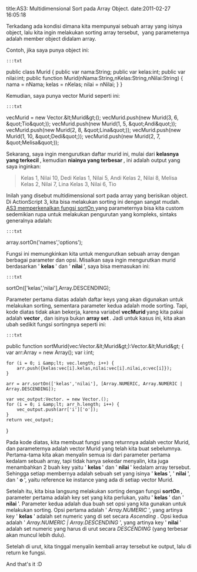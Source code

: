 title:AS3: Multidimensional Sort pada Array Object.
date:2011-02-27 16:05:18

Terkadang ada kondisi dimana kita mempunyai sebuah array yang isinya object, lalu kita ingin melakukan sorting array tersebut, &#160;yang parameternya adalah member object didalam array.

Contoh, jika saya punya object ini:

	:::txt
public class Murid
{
	public var nama:String;
	public var kelas:int;
	public var nilai:int;
	public function Murid(nNama:String,nKelas:String,nNilai:String)
	{
		nama = nNama;
		kelas = nKelas;
		nilai = nNilai;
	}
}

<!--more-->
Kemudian, saya punya vector Murid seperti ini:

	:::txt
vecMurid = new Vector.&amp;lt;Murid&amp;gt;();
vecMurid.push(new Murid(3, 6, &amp;quot;Tio&amp;quot;));
vecMurid.push(new Murid(1, 5, &amp;quot;Andi&amp;quot;));
vecMurid.push(new Murid(2, 8, &amp;quot;Lina&amp;quot;));
vecMurid.push(new Murid(1, 10, &amp;quot;Dedi&amp;quot;));
vecMurid.push(new Murid(2, 7, &amp;quot;Melisa&amp;quot;));


Sekarang, saya ingin mengurutkan daftar murid ini, mulai dari
<strong>
 kelasnya yang terkecil
</strong>
, kemudian
<strong>
 niainya yang terbesar
</strong>
, ini adalah output yang saya inginkan:
<blockquote>
 Kelas 1, Nilai 10, Dedi
Kelas 1, Nilai 5, Andi
Kelas 2, Nilai 8, Melisa
Kelas 2, Nilai 7, Lina
Kelas 3, Nilai 6, Tio
</blockquote>
Inilah yang disebut multidimensional sort pada array yang berisikan object. Di ActionScript 3, kita bisa melakukan sorting ini dengan sangat mudah.
<a href="http://livedocs.adobe.com/flash/9.0/ActionScriptLangRefV3/Array.html#sortOn()">
 AS3 memperkenalkan fungsi sortOn
</a>
yang parameternya bisa kita custom sedemikian rupa untuk melakukan pengurutan yang kompleks, sintaks generalnya adalah:

	:::txt
array.sortOn('names','options');


Fungsi ini memungkinkan kita untuk mengurutkan sebuah array dengan berbagai parameter dan opsi. Misalkan saya ingin mengurutkan murid berdasarkan '
<strong>
 kelas
</strong>
' dan '
<strong>
 nilai
</strong>
', saya bisa memasukan ini:

	:::txt
sortOn(['kelas','nilai'],Array.DESCENDING);


Parameter pertama diatas adalah daftar keys yang akan digunakan untuk melakukan sorting, sementara parameter kedua adalah mode sorting. Tapi, kode diatas tidak akan bekerja, karena variabel
<strong>
 vecMurid
</strong>
yang kita pakai adalah
<strong>
 vector
</strong>
, dan isinya bukan
<strong>
 array set
</strong>
. Jadi untuk kasus ini, kita akan ubah sedikit fungsi sortingnya seperti ini:

	:::txt
public function sortMurid(vec:Vector.&amp;lt;Murid&amp;gt;):Vector.&amp;lt;Murid&amp;gt; {
	var arr:Array = new Array();
	var i:int;

	for (i = 0; i &amp;lt; vec.length; i++) {
		arr.push({kelas:vec[i].kelas,nilai:vec[i].nilai,o:vec[i]});
	}

	arr = arr.sortOn(['kelas','nilai'], [Array.NUMERIC, Array.NUMERIC | Array.DESCENDING]);

	var vec_output:Vector. = new Vector.();
	for (i = 0; i &amp;lt; arr_h.length; i++) {
		vec_output.push(arr['i']['o']);
	}
	return vec_output;
}


Pada kode diatas, kita membuat fungsi yang returnnya adalah vector Murid, dan parameternya adalah vector Murid yang telah kita buat sebelumnya. Pertama-tama kita akan menyalin semua isi dari parameter pertama kedalam sebuah array, tapi tidak hanya sekedar menyalin, kita juga menambahkan 2 buah key yaitu '
<strong>
 kelas
</strong>
' dan '
<strong>
 nilai
</strong>
' kedalam array tersebut. Sehingga setiap membernya adalah sebuah set yang isinya '
<strong>
 kelas
</strong>
', '
<strong>
 nilai
</strong>
', dan '
<strong>
 o
</strong>
', yaitu reference ke instance yang ada di setiap vector Murid.

Setelah itu, kita bisa langsung melakukan sorting dengan fungsi
<strong>
 sortOn
</strong>
, parameter pertama adalah key set yang kita perlukan, yaitu '
<strong>
 kelas
</strong>
' dan '
<strong>
 nilai
</strong>
'. Parameter kedua adalah dua buah set opsi yang kita gunakan untuk melakukan sorting. Opsi pertama adalah '
<em>
 Array.NUMERIC
</em>
', yang artinya key '
<strong>
 kelas
</strong>
' adalah set numeric yang di set secara
<em>
 Ascending
</em>
. Opsi kedua adalah '
<em>
 Array.NUMERIC | Array.DESCENDING
</em>
', yang artinya key '
<strong>
 nilai
</strong>
' adalah set numeric yang harus di urut secara
<em>
 DESCENDING
</em>
(yang terbesar akan  muncul lebih dulu).

Setelah di urut, kita tinggal menyalin kembali array tersebut ke output, lalu di return ke fungsi.

And that's it :D
